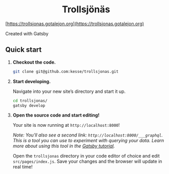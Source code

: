 <h1 align="center">
  Trollsjönäs
</h1>

[https://trollsjonas.gotalejon.org](https://trollsjonas.gotalejon.org)

Created with Gatsby

## Quick start

1.  **Checkout the code.**

    ```sh
    git clone git@github.com:kesse/trollsjonas.git
    ```

1.  **Start developing.**

    Navigate into your new site’s directory and start it up.

    ```sh
    cd trollsjonas/
    gatsby develop
    ```

1.  **Open the source code and start editing!**

    Your site is now running at `http://localhost:8000`!

    _Note: You'll also see a second link: _`http://localhost:8000/___graphql`_. This is a tool you can use to experiment with querying your data. Learn more about using this tool in the [Gatsby tutorial](https://www.gatsbyjs.org/tutorial/part-five/#introducing-graphiql)._

    Open the `trollsjonas` directory in your code editor of choice and edit `src/pages/index.js`. Save your changes and the browser will update in real time!
